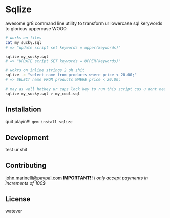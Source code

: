 # Sqlize

awesome gr8 command line utility to transform ur lowercase sql kerywords to glorious uppercase WOOO

```sh
# works on files
cat my_sucky.sql
# => "update script set keywords = upper(keywords)"

sqlize my_sucky.sql
# => "UPDATE script SET keywords = UPPER(keywords)"

# wokrs on inline strings 2 oh shit
sqlize -c "select name from products where price < 20.00;"
# => SELECT name FROM products WHERE price < 20.00;

# may as well hotkey ur caps lock key to run this script cus u dont need it anymore
sqlize my_sucky.sql > my_cool.sql
```


## Installation
quit playin!!! `gem install sqlize` 

## Development
test ur shit

## Contributing
john.marinelli@paypal.com
__IMPORTANT!!__ *i only accept payments in increments of 100$*

## License
watever
